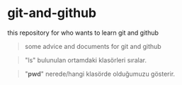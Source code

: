# git-and-github
this repository for who wants to learn git and github

>some advice and documents for git and github

> "ls" bulunulan ortamdaki klasörleri sıralar. 

> "<strong>pwd</strong>" nerede/hangi klasörde olduğumuzu gösterir. 

